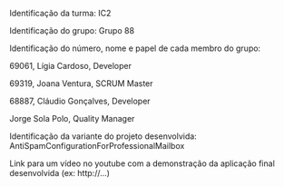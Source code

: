 Identificação da turma: IC2

Identificação do grupo: Grupo 88

Identificação do número, nome e papel de cada membro do grupo:

69061, Lígia Cardoso, Developer

69319, Joana Ventura, SCRUM Master

68887, Cláudio Gonçalves, Developer

Jorge Sola Polo, Quality Manager

Identificação da variante do projeto desenvolvida: AntiSpamConfigurationForProfessionalMailbox

Link para um vídeo no youtube com a demonstração da aplicação final desenvolvida (ex: http://...)
